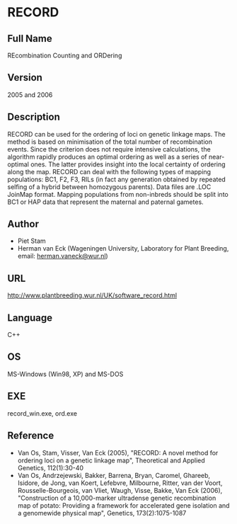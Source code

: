 # RECORD

## Full Name
REcombination Counting and ORDering

## Version
2005 and 2006

## Description
RECORD can be used for the ordering of loci on genetic linkage maps. The method is based on minimisation of the total number of recombination events. Since the criterion does not require intensive calculations, the algorithm rapidly produces an optimal ordering as well as a series of near-optimal ones. The latter provides insight into the local certainty of ordering along the map. RECORD can deal with the following types of mapping populations: BC1, F2, F3, RILs (in fact any generation obtained by repeated selfing of a hybrid between homozygous parents). Data files are .LOC JoinMap format. Mapping populations from non-inbreds should be split into BC1 or HAP data that represent the maternal and paternal gametes.

## Author
* Piet Stam
* Herman van Eck (Wageningen University, Laboratory for Plant Breeding, email: herman.vaneck@wur.nl)

## URL
http://www.plantbreeding.wur.nl/UK/software_record.html

## Language
C++

## OS
MS-Windows (Win98, XP) and MS-DOS

## EXE
record_win.exe, ord.exe

## Reference
* Van Os, Stam, Visser, Van Eck (2005), "RECORD: A novel method for ordering loci on a genetic linkage map", Theoretical and Applied Genetics, 112(1):30-40
* Van Os, Andrzejewski, Bakker, Barrena, Bryan, Caromel, Ghareeb, Isidore, de Jong, van Koert, Lefebvre, Milbourne, Ritter, van der Voort, Rousselle-Bourgeois, van Vliet, Waugh, Visse, Bakke, Van Eck (2006), "Construction of a 10,000-marker ultradense genetic recombination map of potato: Providing a framework for accelerated gene isolation and a genomewide physical map", Genetics, 173(2):1075-1087
